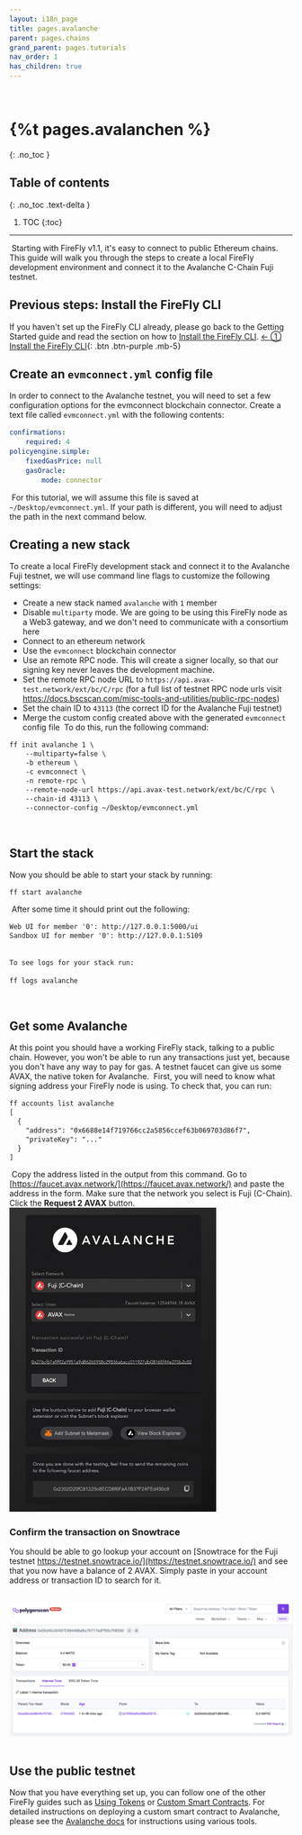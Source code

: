 ```yaml
---
layout: i18n_page
title: pages.avalanche
parent: pages.chains
grand_parent: pages.tutorials
nav_order: 1
has_children: true
---
```

​
​
# {%t pages.avalanchen %}
{: .no_toc }
​
## Table of contents
{: .no_toc .text-delta }
​
1. TOC
{:toc}
​
---
​
Starting with FireFly v1.1, it's easy to connect to public Ethereum chains. This guide will walk you through the steps to create a local FireFly development environment and connect it to the Avalanche C-Chain Fuji testnet.
​
## Previous steps: Install the FireFly CLI
If you haven't set up the FireFly CLI already, please go back to the Getting Started guide and read the section on how to [Install the FireFly CLI](../../gettingstarted/firefly_cli.md).
​
[← ① Install the FireFly CLI](../../gettingstarted/firefly_cli.md){: .btn .btn-purple .mb-5}
​
## Create an `evmconnect.yml` config file
In order to connect to the Avalanche testnet, you will need to set a few configuration options for the evmconnect blockchain connector. Create a text file called `evmconnect.yml` with the following contents:
​
```yml
confirmations:
    required: 4
policyengine.simple:
    fixedGasPrice: null
    gasOracle:
        mode: connector
```
​
For this tutorial, we will assume this file is saved at `~/Desktop/evmconnect.yml`. If your path is different, you will need to adjust the path in the next command below.
​
## Creating a new stack
To create a local FireFly development stack and connect it to the Avalanche Fuji testnet, we will use command line flags to customize the following settings:
​
 - Create a new stack named `avalanche` with `1` member
 - Disable `multiparty` mode. We are going to be using this FireFly node as a Web3 gateway, and we don't need to communicate with a consortium here
 - Connect to an ethereum network
 - Use the `evmconnect` blockchain connector
 - Use an remote RPC node. This will create a signer locally, so that our signing key never leaves the development machine.
 - Set the remote RPC node URL to `https://api.avax-test.network/ext/bc/C/rpc` (for a full list of testnet RPC node urls visit https://docs.bscscan.com/misc-tools-and-utilities/public-rpc-nodes)
 - Set the chain ID to `43113` (the correct ID for the Avalanche Fuji testnet)
 - Merge the custom config created above with the generated `evmconnect` config file
​
To do this, run the following command:
```
ff init avalanche 1 \
    --multiparty=false \
    -b ethereum \
    -c evmconnect \
    -n remote-rpc \
    --remote-node-url https://api.avax-test.network/ext/bc/C/rpc \
    --chain-id 43113 \
    --connector-config ~/Desktop/evmconnect.yml 
```
​
## Start the stack
Now you should be able to start your stack by running:
​
```
ff start avalanche
```
​
After some time it should print out the following:
​
```
Web UI for member '0': http://127.0.0.1:5000/ui
Sandbox UI for member '0': http://127.0.0.1:5109
​
​
To see logs for your stack run:
​
ff logs avalanche
```
​
## Get some Avalanche
At this point you should have a working FireFly stack, talking to a public chain. However, you won't be able to run any transactions just yet, because you don't have any way to pay for gas. A testnet faucet can give us some AVAX, the native token for Avalanche.
​
First, you will need to know what signing address your FireFly node is using. To check that, you can run:
​
```
ff accounts list avalanche
[
  {
    "address": "0x6688e14f719766cc2a5856ccef63b069703d86f7",
    "privateKey": "..."
  }
]
```
​
Copy the address listed in the output from this command. Go to [https://faucet.avax.network/](https://faucet.avax.network/) and paste the address in the form. Make sure that the network you select is Fuji (C-Chain). Click the **Request 2 AVAX** button.
​
![Avalanche Faucet](images/avalanche_faucet.png)
​
### Confirm the transaction on Snowtrace
You should be able to go lookup your account on [Snowtrace for the Fuji testnet https://testnet.snowtrace.io/](https://testnet.snowtrace.io/) and see that you now have a balance of 2 AVAX. Simply paste in your account address or transaction ID to search for it.

​
![Snowtrace Scan](images/polygonscan_matic.png)
​
## Use the public testnet
Now that you have everything set up, you can follow one of the other FireFly guides such as [Using Tokens](../tokens/index.md) or [Custom Smart Contracts](../custom_contracts/ethereum.md). For detailed instructions on deploying a custom smart contract to Avalanche, please see the [Avalanche docs](https://docs.avax.network/dapps/smart-contracts/deploy-a-smart-contract-on-avalanche-using-remix-and-metamask) for instructions using various tools.
